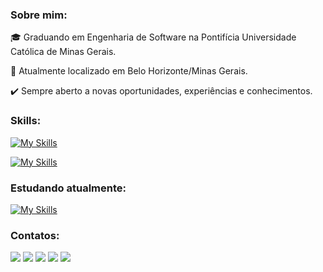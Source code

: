 ### Sobre mim:
:mortar_board: Graduando em Engenharia de Software na Pontifícia Universidade Católica de Minas Gerais.
>
:pushpin: Atualmente localizado em Belo Horizonte/Minas Gerais.
>
:heavy_check_mark: Sempre aberto a novas oportunidades, experiências e conhecimentos.
>
### Skills:
[![My Skills](https://skillicons.dev/icons?i=js,html,css,bootstrap,webpack,django)](https://skillicons.dev)
>
[![My Skills](https://skillicons.dev/icons?i=python,cs,express,mongodb)](https://skillicons.dev)

### Estudando atualmente:
[![My Skills](https://skillicons.dev/icons?i=java,react,ts)](https://skillicons.dev)
>
### Contatos:

<div>
  <a href="youtube.com/channel/UCSaWI-tcwHe1TXaeOquhSfA" target="_blank"><img src="https://img.shields.io/badge/YouTube-FF0000?style=for-the-badge&logo=youtube&logoColor=white" target="_blank"></a>
  <a href="https://www.instagram.com/diogomsz/" target="_blank"><img src="https://img.shields.io/badge/-Instagram-%23E4405F?style=for-the-badge&logo=instagram&logoColor=white" target="_blank"></a>
  <a href = "mailto:diogoassis3301@gmail.com"><img src="https://img.shields.io/badge/Gmail-D14836?style=for-the-badge&logo=gmail&logoColor=white" target="_blank"></a>
  <a href="https://www.linkedin.com/in/diogo-martins-0b0126241/" target="_blank"><img src="https://img.shields.io/badge/-LinkedIn-%230077B5?style=for-the-badge&logo=linkedin&logoColor=white" target="_blank"></a>
  <a href = "https://api.whatsapp.com/send?phone=5531989763123&text=ol%C3%A1%2C%20vim%20pelo%20seu%20perfil%20do%20GitHub!%20"><img src="https://img.shields.io/badge/WhatsApp-25D366?style=for-the-badge&logo=whatsapp&logoColor=white" target="_blank"></a>
</div>
